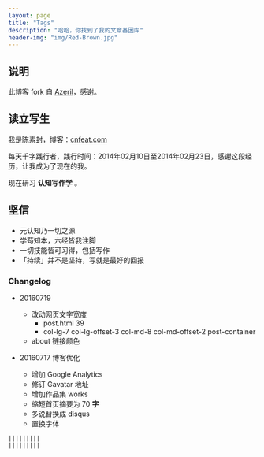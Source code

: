 ```yaml
---
layout: page
title: "Tags"
description: "哈哈，你找到了我的文章基因库"  
header-img: "img/Red-Brown.jpg"  
---
```



## 说明

此博客 fork 自 [Azeril](http://azeril.me/)，感谢。

## 读立写生

我是陈素封，博客：[cnfeat.com](cnfeat.com)

每天千字践行者，践行时间：2014年02月10日至2014年02月23日，感谢这段经历，让我成为了现在的我。

现在研习 **认知写作学** 。

## 坚信


- 元认知乃一切之源
- 学苟知本，六经皆我注脚 
- 一切技能皆可习得，包括写作
- 「持续」并不是坚持，写就是最好的回报


### Changelog




- 20160719 
	+ 改动网页文字宽度
		+ post.html 39
		+ col-lg-7 col-lg-offset-3 col-md-8 col-md-offset-2 post-container
	+ about 链接颜色

- 20160717 博客优化
	- 增加 Google Analytics
	* 修订 Gavatar 地址
	* 增加作品集 works
	* 缩短首页摘要为 70 __字__
	* 多说替换成 disqus
	* 置换字体


```
|||||||||
|||||||||

```

